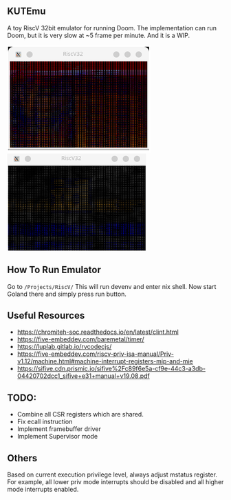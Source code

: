 ## KUTEmu

A toy RiscV 32bit emulator for running Doom. The implementation can run Doom, but it is very slow at ~5 frame per minute. And it is a WIP.

![Doom](./doom1.png)
![Doom](./doom2.png)


## How To Run Emulator

Go to `/Projects/RiscV/`
This will run devenv and enter nix shell. Now start Goland there and simply press run button.

## Useful Resources
* https://chromiteh-soc.readthedocs.io/en/latest/clint.html
* https://five-embeddev.com/baremetal/timer/
* https://luplab.gitlab.io/rvcodecjs/
* https://five-embeddev.com/riscv-priv-isa-manual/Priv-v1.12/machine.html#machine-interrupt-registers-mip-and-mie
* https://sifive.cdn.prismic.io/sifive%2Fc89f6e5a-cf9e-44c3-a3db-04420702dcc1_sifive+e31+manual+v19.08.pdf

## TODO:
* Combine all CSR registers which are shared.
* Fix ecall instruction
* Implement framebuffer driver
* Implement Supervisor mode

## Others
Based on current execution privilege level, always adjust mstatus register. For example, all lower priv mode interrupts
should be disabled and all higher mode interrupts enabled.
